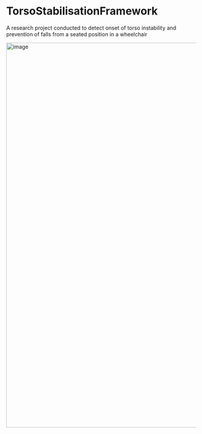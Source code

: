 # TorsoStabilisationFramework
A research project conducted to detect onset of torso instability and prevention of falls from a seated position in a wheelchair

<img width="1020" alt="image" src="https://github.com/user-attachments/assets/088232e6-7733-4317-a099-021df3b98f03" />
